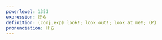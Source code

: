 ```yaml
---
powerlevel: 1353
expression: ほら
definition: (conj,exp) look!; look out!; look at me!; (P)
pronunciation: ほら
---
```

